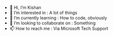 - 👋 Hi, I’m Kishan
- 👀 I’m interested in : A lot of things
- 🌱 I’m currently learning : How to code, obviously
- 💞️ I’m looking to collaborate on : Something
- 📫 How to reach me : Via Microsoft Tech Support
